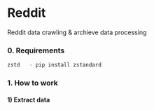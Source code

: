 # Reddit
Reddit data crawling &amp; archieve data processing

### 0. Requirements 
```python
zstd   - pip install zstandard 
```

### 1. How to work 
#### 1) Extract data 
